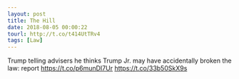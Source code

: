 ```yaml
---
layout: post
title: The Hill
date: 2018-08-05 00:00:22
tourl: http://t.co/t414UtTRv4
tags: [Law]
---
```

Trump telling advisers he thinks Trump Jr. may have accidentally broken the law: report https://t.co/p6munDI7Ur https://t.co/33b50SkX9s